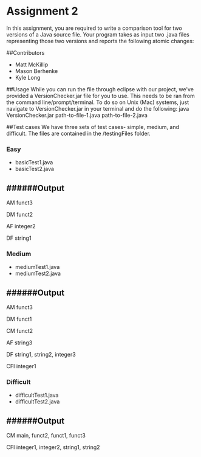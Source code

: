 # Assignment 2
In this assignment, you are required to write a comparison tool for two versions of a Java source file. Your program takes as input two .java files representing those two versions and reports the following atomic changes:

##Contributors
* Matt McKillip
* Mason Berhenke
* Kyle Long

##Usage
While you can run the file through eclipse with our project, we've provided a VersionChecker.jar file for you to use.
This needs to be ran from the command line/prompt/terminal. To do so on Unix (Mac) systems, just navigate to VersionChecker.jar in your terminal and do the following:
java VersionChecker.jar path-to-file-1.java path-to-file-2.java

##Test cases
We have three sets of test cases- simple, medium, and difficult. The files are contained in the /testingFiles folder.

### Easy
* basicTest1.java
* basicTest2.java

######Output
-----
AM funct3

DM funct2

AF integer2

DF string1


### Medium
* mediumTest1.java
* mediumTest2.java

######Output
-----
AM funct3

DM funct1

CM funct2

AF string3

DF string1, string2, integer3

CFI integer1


### Difficult
* difficultTest1.java
* difficultTest2.java

######Output
-----
CM main, funct2, funct1, funct3

CFI integer1, integer2, string1, string2

